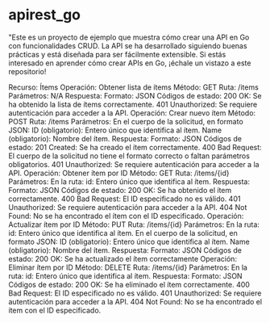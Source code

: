 # apirest_go
"Este es un proyecto de ejemplo que muestra cómo crear una API en Go con funcionalidades CRUD. La API se ha desarrollado siguiendo buenas prácticas y está diseñada para ser fácilmente extensible. Si estás interesado en aprender cómo crear APIs en Go, ¡échale un vistazo a este repositorio!

Recurso: Ítems
Operación: Obtener lista de ítems
Método: GET
Ruta: /items
Parámetros: N/A
Respuesta:
Formato: JSON
Códigos de estado:
200 OK: Se ha obtenido la lista de ítems correctamente.
401 Unauthorized: Se requiere autenticación para acceder a la API.
Operación: Crear nuevo ítem
Método: POST
Ruta: /items
Parámetros:
En el cuerpo de la solicitud, en formato JSON:
ID (obligatorio): Entero único que identifica al ítem.
Name (obligatorio): Nombre del ítem.
Respuesta:
Formato: JSON
Códigos de estado:
201 Created: Se ha creado el ítem correctamente.
400 Bad Request: El cuerpo de la solicitud no tiene el formato correcto o faltan parámetros obligatorios.
401 Unauthorized: Se requiere autenticación para acceder a la API.
Operación: Obtener ítem por ID
Método: GET
Ruta: /items/{id}
Parámetros:
En la ruta:
id: Entero único que identifica al ítem.
Respuesta:
Formato: JSON
Códigos de estado:
200 OK: Se ha obtenido el ítem correctamente.
400 Bad Request: El ID especificado no es válido.
401 Unauthorized: Se requiere autenticación para acceder a la API.
404 Not Found: No se ha encontrado el ítem con el ID especificado.
Operación: Actualizar ítem por ID
Método: PUT
Ruta: /items/{id}
Parámetros:
En la ruta:
id: Entero único que identifica al ítem.
En el cuerpo de la solicitud, en formato JSON:
ID (obligatorio): Entero único que identifica al ítem.
Name (obligatorio): Nombre del ítem.
Respuesta:
Formato: JSON
Códigos de estado:
200 OK: Se ha actualizado el ítem correctamente
Operación: Eliminar ítem por ID
Método: DELETE
Ruta: /items/{id}
Parámetros:
En la ruta:
id: Entero único que identifica al ítem.
Respuesta:
Formato: JSON
Códigos de estado:
200 OK: Se ha eliminado el ítem correctamente.
400 Bad Request: El ID especificado no es válido.
401 Unauthorized: Se requiere autenticación para acceder a la API.
404 Not Found: No se ha encontrado el ítem con el ID especificado.
